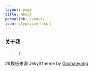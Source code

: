 ```yaml
---
layout: page
title: About
permalink: /about/
icon: glyphicon-heart
---
```


### 关于我

> :)


##模板来源
Jekyll theme by [Gaohaoyang](https://github.com/Gaohaoyang/gaohaoyang.github.io)
